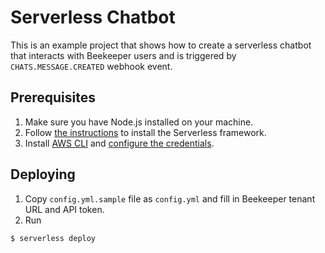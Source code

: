 # Serverless Chatbot

This is an example project that shows how to create a serverless chatbot that interacts with Beekeeper users and is triggered by `CHATS.MESSAGE.CREATED` webhook event.

## Prerequisites 
1. Make sure you have Node.js installed on your machine.
2. Follow [the instructions](https://serverless.com/framework/docs/providers/aws/guide/installation/) to install the Serverless framework.
3. Install [AWS CLI](https://docs.aws.amazon.com/cli/latest/userguide/install-cliv2.html) and [configure the credentials](https://docs.aws.amazon.com/cli/latest/userguide/install-cliv2.html).

## Deploying
1. Copy `config.yml.sample` file as `config.yml` and fill in Beekeeper tenant URL and API token.
2. Run
``` bash
$ serverless deploy
```
